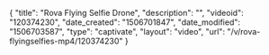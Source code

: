 {
    "title": "Rova Flying Selfie Drone",
    "description": "",
    "videoid": "120374230",
    "date_created": "1506701847",
    "date_modified": "1506703587",
    "type": "captivate",
    "layout": "video",
    "url": "\/v\/rova-flyingselfies-mp4\/120374230"
}
